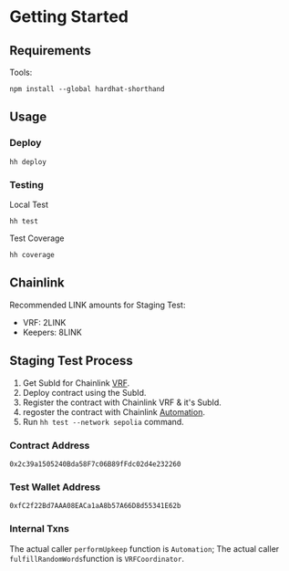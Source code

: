 # Getting Started

## Requirements

Tools:
```
npm install --global hardhat-shorthand
```


## Usage

### Deploy

```
hh deploy
```

### Testing

Local Test
```
hh test
```

Test Coverage
```
hh coverage
```


## Chainlink
Recommended LINK amounts for Staging Test: 
- VRF: 2LINK
- Keepers: 8LINK

## Staging Test Process
1. Get SubId for Chainlink [VRF](https://vrf.chain.link).
2. Deploy contract using the SubId.
3. Register the contract with Chainlink VRF & it's SubId.
4. regoster the contract with Chainlink [Automation](https://automation.chain.link/sepolia).
5. Run `hh test --network sepolia` command.

### Contract Address
```
0x2c39a1505240Bda58F7c06B89fFdc02d4e232260
```

### Test Wallet Address
```
0xfC2f22Bd7AAA08EACa1aA8b57A66D8d55341E62b
```

### Internal Txns
The actual caller `performUpkeep` function is `Automation`;
The actual caller `fulfillRandomWords`function is `VRFCoordinator`.